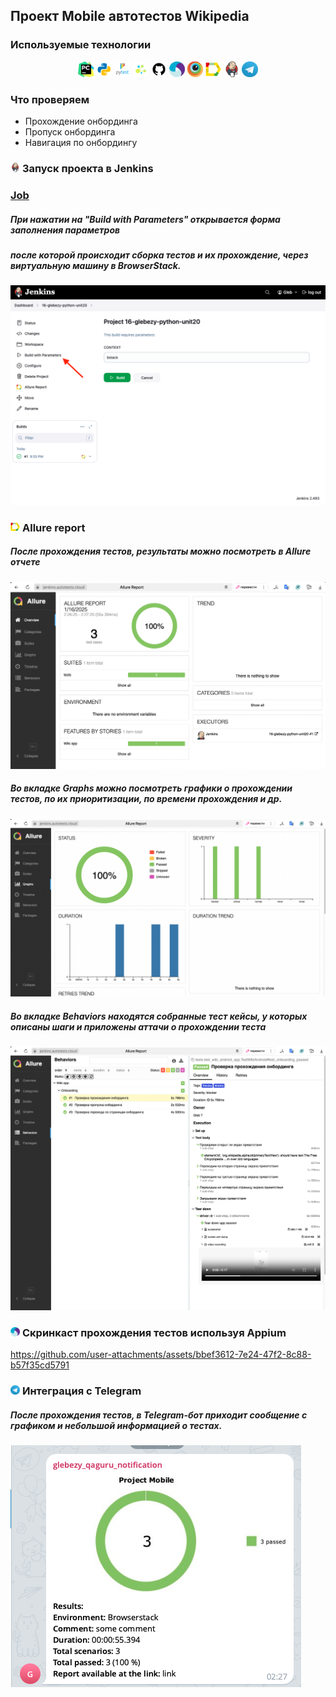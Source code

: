 ## Проект Mobile автотестов Wikipedia

<!-- Технологии -->

### Используемые технологии
<p  align="center">
  <code><img width="5%" title="Pycharm" src="images/logo/pycharm.png"></code>
  <code><img width="5%" title="Python" src="images/logo/python.png"></code>
  <code><img width="5%" title="Pytest" src="images/logo/pytest.png"></code>
  <code><img width="5%" title="Selene" src="images/logo/selene.png"></code>
  <code><img width="5%" title="GitHub" src="images/logo/github.png"></code>
  <code><img width="5%" title="Appium" src="images/logo/appium.png"></code>
  <code><img width="5%" title="Browserstack" src="images/logo/browserstack.png"></code>
  <code><img width="5%" title="Allure Report" src="images/logo/allure_report.png"></code>
  <code><img width="5%" title="Jenkins" src="images/logo/jenkins.png"></code>
  <code><img width="5%" title="Telegram" src="images/logo/tg.png"></code>
</p>


<!-- Тест кейсы -->

### Что проверяем
* Прохождение онбординга
* Пропуск онбординга
* Навигация по онбордингу 

<!-- Jenkins -->

### <img width="3%" title="Jenkins" src="images/logo/jenkins.png"> Запуск проекта в Jenkins

### [Job](https://jenkins.autotests.cloud/job/16-glebezy-python-unit20/)

##### При нажатии на "Build with Parameters" открывается форма заполнения параметров
##### после которой происходит сборка тестов и их прохождение, через виртуальную машину в BrowserStack.
![This is an image](images/screenshots/jenkins.png)

<!-- Allure report -->

### <img width="3%" title="Allure Report" src="images/logo/allure_report.png"> Allure report

##### После прохождения тестов, результаты можно посмотреть в Allure отчете
![This is an image](images/screenshots/allure_dashboard.png)

##### Во вкладке Graphs можно посмотреть графики о прохождении тестов, по их приоритизации, по времени прохождения и др.
![This is an image](images/screenshots/allure_graphs.png)

##### Во вкладке Behaviors находятся собранные тест кейсы, у которых описаны шаги и приложены аттачи о прохождении теста
![This is an image](images/screenshots/allure_suites.png)

<!-- Appium -->


### <img width="3%" title="Appium" src="images/logo/appium.png"> Скринкаст прохождения тестов используя Appium



https://github.com/user-attachments/assets/bbef3612-7e24-47f2-8c88-b57f35cd5791




<!-- Telegram -->

### <img width="3%" title="Telegram" src="images/logo/tg.png"> Интеграция с Telegram
##### После прохождения тестов, в Telegram-бот приходит сообщение с графиком и небольшой информацией о тестах.

![This is an image](images/screenshots/tg_bot.png)
